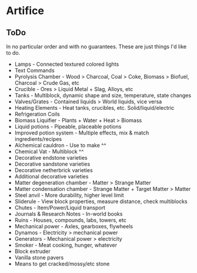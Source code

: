 # Artifice

## ToDo

In no particular order and with no guarantees. These are just things I'd like to do.

* Lamps - Connected textured colored lights
* Text Commands
* Pyrolysis Chamber - Wood > Charcoal, Coal > Coke, Biomass > Biofuel, Charcoal > Crude Gas, etc
* Crucible - Ores > Liquid Metal + Slag, Alloys, etc
* Tanks - Multiblock, dynamic shape and size, temperature, state changes
* Valves/Grates - Contained liquids > World liquids, vice versa
* Heating Elements - Heat tanks, crucibles, etc. Solid/liquid/electric
* Refrigeration Coils
* Biomass Liquifier - Plants + Water + Heat > Biomass
* Liquid potions - Pipeable, placeable potions
* Improved potion system - Multiple effects, mix & match ingredients/recipes
* Alchemical cauldron - Use to make ^^
* Chemical Vat - Multiblock ^^
* Decorative endstone varieties
* Decorative sandstone varieties
* Decorative netherbrick varieties
* Additional decorative varieties
* Matter degeneration chamber - Matter > Strange Matter
* Matter condensation chamber - Strange Matter + Target Matter > Matter
* Steel anvil - More durability, higher level limit
* Sliderule - View block properties, measure distance, check multiblocks
* Chutes - Item/Power/Liquid transport
* Journals & Research Notes - In-world books
* Ruins - Houses, compounds, labs, towers, etc
* Mechanical power - Axles, gearboxes, flywheels
* Dynamos - Electricity > mechanical power
* Generators - Mechanical power > electricity
* Smoker - Meat cooking, hunger, whatever
* Block extruder
* Vanilla stone pavers
* Means to get cracked/mossy/etc stone
